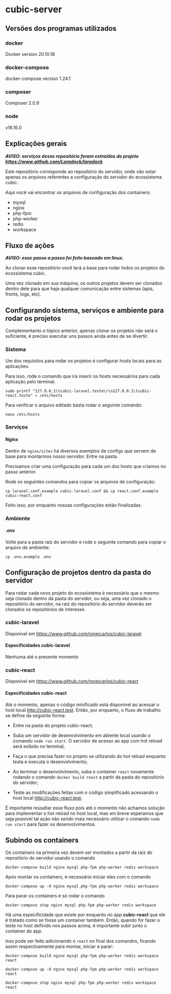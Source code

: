 # cubic-server

## Versões dos programas utilizados

### docker

Docker version 20.10.18

### docker-compose

docker-compose version 1.24.1

### composer

Composer 2.0.9

### node

v16.16.0

## Explicações gerais

__*AVISO: serviços desse repositório foram extraídos do projeto <https://www.github.com/Laradock/laradock>*__

Este repositório corresponde ao repositório do servidor, onde vão estar apenas os arquivos referentes a configuração do servidor do ecossistema cubic.

Aqui você vai encontrar os arquivos de configuração dos containers:

- mysql
- nginx
- php-fpm
- php-worker
- redis
- workspace

## Fluxo de ações

__*AVISO: esse passo a passo foi feito baseado em linux.*__

Ao clonar esse repositório você terá a base para rodar todos os projetos do ecossistema cubic.

Uma vez clonado em sua máquina, os outros projetos devem ser clonados dentro dele para que haja qualquer comunicação entre sistemas (apis, fronts, logs, etc).

## Configurando sistema, serviços e ambiente para rodar os projetos

Complementanto o tópico anterior, apenas clonar os projetos não será o suficiente, é preciso executar uns passos ainda antes de se divertir.

### Sistema

Um dos requisitos para rodar os projetos é configurar hosts locais para as aplicações.

Para isso, rode o comando que irá inserir os hosts necessários para cada aplicação pelo terminal.

```shell
sudo printf "127.0.0.1\tcubic-laravel.teste\r\n127.0.0.1\tcubic-react.teste" > /etc/hosts
```

Para verificar o arquivo editado basta rodar o seguinte comando:

```shell
nano /etc/hosts
```

### Serviços

#### Nginx

Dentro de `nginx/sites` há diversos exemplos de configs que servem de base para montarmos nosso servidor. Entre na pasta.

Precisamos criar uma configuração para cada um dos hosts que criamos no passo anterior.

Rode os seguintes comandos para copiar os arquivos de configuração:

```shell
cp laravel.conf.example cubic-laravel.conf && cp react.conf.example cubic-react.conf
```

Feito isso, por enquanto nossas configurações estão finalizadas.

### Ambiente

#### .env

Volte para a pasta raiz do servidor e rode o seguinte comando para copiar o arquivo de ambiente:

```shell
cp .env.example .env
```

## Configuração de projetos dentro da pasta do servidor

Para rodar cada novo projeto do ecossistema é necessário que o mesmo seja clonado dentro da pasta do servidor, ou seja, uma vez clonado o repositório do servidor, na raíz do repositório do servidor deverão ser clonados os repositórios de interesse.

### cubic-laravel

Disponível em <https://www.github.com/roneicarlos/cubic-laravel>

#### Especificidades cubic-laravel

Nenhuma até o presente momento

### cubic-react

Disponível em <https://www.github.com/roneicarlos/cubic-react>

#### Especificidades cubic-react

Até o momento, apenas o código minificado está disponível ao acessar o host local <http://cubic-react.test>. Então, por enquanto, o fluxo de trabalho se define da seguinte forma:

- Entre na pasta do projeto cubic-react;

- Suba um servidor de desenvolvimento em abiente local usando o comando `node run start`. O servidor de acesso ao app com hot reload será exibido no terminal;

- Faça o que precisa fazer no projeto se utilizando do hot reload enquanto testa e executa o desenvolvimento;

- Ao terminar o desenvolvimento, suba o container `react` novamente rodando o comando `docker build react` a partir da pasta do repositório do servidor;

- Teste as modificações feitas com o código simplificado acessando o host local <http://cubic-react.test>;

É importante ressaltar esse fluxo pois até o momento não achamos solução para implementar o hot reload no host local, mas em breve esperamos que seja possível tal ação não sendo mais necessário utilizar o comando `node run start` para fazer os desenvolvimentos.

## Subindo os containers

Os containers na primeira vez devem ser montados a partir da raiz do repositório do servidor usando o comando

```shell
docker-compose build nginx mysql php-fpm php-worker redis workspace
```

Após montar os containers, é necessário iniciar eles com o comando

```shell
docker-compose up -d nginx mysql php-fpm php-worker redis workspace
```

Para parar os containers é só rodar o comando

```shell
docker-compose stop nginx mysql php-fpm php-worker redis workspace
```

Há uma especificidade que existe por enquanto no app __cubic-react__ que ele é tratado como se fosse um container também. Então, quando for fazer o teste no host definido nos passos acima, é importante subir junto o container do app.

Isso pode ser feito adicionando o `react` no final dos comandos, ficando assim respectivamente para montar, iniciar e parar:

```shell
docker-compose build nginx mysql php-fpm php-worker redis workspace react
```

```shell
docker-compose up -d nginx mysql php-fpm php-worker redis workspace react
```

```shell
docker-compose stop nginx mysql php-fpm php-worker redis workspace react
```
